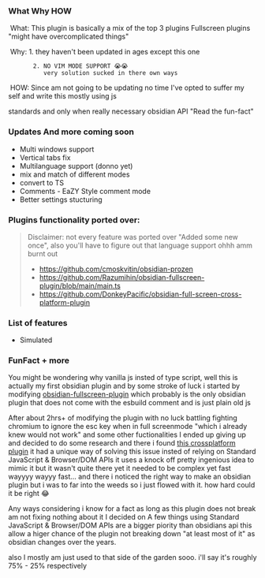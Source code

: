 ### What Why HOW

​    What: This plugin is basically a mix of the top 3 plugins Fullscreen plugins "might have overcomplicated things"

​    Why: 1. they haven't been updated in ages except this one

           2. NO VIM MODE SUPPORT 😭😭
              very solution sucked in there own ways

​    HOW: Since am not going to be updating no time I've opted to suffer my self and write this mostly using js

standards and only when really necessary obsidian API "Read the fun-fact"

### Updates And more coming soon
   - Multi windows support
   - Vertical tabs fix
   - Multilanguage support (donno yet)
   - mix and match of different modes 
   - convert to TS
   - Comments - EaZY Style comment mode
   - Better settings stucturing


### Plugins functionality ported over:

> Disclaimer: not every feature was ported over "Added some new once", also you'll have to figure out that language support ohhh amm burnt out
>
>   - https://github.com/cmoskvitin/obsidian-prozen
>   - https://github.com/Razumihin/obsidian-fullscreen-plugin/blob/main/main.ts
>   - https://github.com/DonkeyPacific/obsidian-full-screen-cross-platform-plugin

### List of features

   - Simulated 


### FunFact + more

   You might be wondering why vanilla js insted of type script, well this is actually my first obsidian plugin and by some stroke of luck i started by modifying [obsidian-fullscreen-plugin](https://github.com/Razumihin/obsidian-fullscreen-plugin/releases/tag/0.1.2) which probably is the only obsidian plugin that does not come with the esbuild comment and is just plain old js

   After about 2hrs+ of modifying the plugin with no luck battling fighting chromium to ignore the esc key when in full screenmode "which i already knew would not work" and some other fuctionalities I ended up giving up and decided to do some research and there i found [this crossplatform plugin](https://github.com/DonkeyPacific/obsidian-full-screen-cross-platform-plugin) it had a unique way of solving this issue insted of relying on Standard JavaScript & Browser/DOM APIs it uses a knock off pretty ingenious idea to mimic it but it wasn't quite there yet it needed to be complex yet fast wayyyy wayyy fast... and there i noticed the right way to make an obsidian plugin but i was to far into the weeds so i just flowed with it. how hard could it be right 😂

   Any ways considering i know for a fact as long as this plugin does not break am not fixing nothing about it I decided on A few things using Standard JavaScript & Browser/DOM APIs are a bigger piority than obsidians api this allow a higer chance of the plugin not breaking down "at least most of it" as obsidian changes over the years.

   also I mostly am just used to that side of the garden sooo. i'll say it's roughly 75% - 25% respectively
